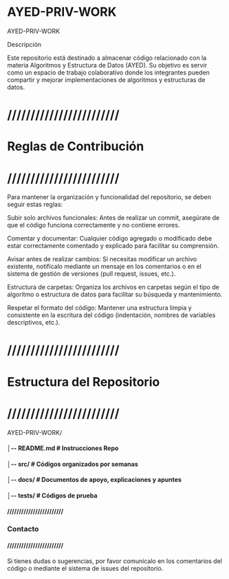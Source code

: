 # AYED-PRIV-WORK
AYED-PRIV-WORK

Descripción

Este repositorio está destinado a almacenar código relacionado con la materia Algoritmos y Estructura de Datos (AYED). Su objetivo es servir como 
un espacio de trabajo colaborativo donde los integrantes pueden compartir y mejorar implementaciones de algoritmos y estructuras de datos.

# ////////////////////////
# Reglas de Contribución
# ////////////////////////
Para mantener la organización y funcionalidad del repositorio, se deben seguir estas reglas:

Subir solo archivos funcionales: Antes de realizar un commit, asegúrate de que el código funciona correctamente y no contiene errores.

Comentar y documentar: Cualquier código agregado o modificado debe estar correctamente comentado y explicado para facilitar su comprensión.

Avisar antes de realizar cambios: Si necesitas modificar un archivo existente, notifícalo mediante un mensaje en los comentarios o en el sistema de gestión de versiones (pull request, issues, etc.).

Estructura de carpetas: Organiza los archivos en carpetas según el tipo de algoritmo o estructura de datos para facilitar su búsqueda y mantenimiento.

Respetar el formato del código: Mantener una estructura limpia y consistente en la escritura del código (indentación, nombres de variables descriptivos, etc.).

# ////////////////////////
# Estructura del Repositorio
# ////////////////////////

AYED-PRIV-WORK/
#### │-- README.md  # Instrucciones Repo
#### │-- src/       # Códigos organizados por semanas 
#### │-- docs/      # Documentos de apoyo, explicaciones y apuntes
#### │-- tests/     # Códigos de prueba

#### ////////////////////////
### Contacto
#### ////////////////////////

Si tienes dudas o sugerencias, por favor comunícalo en los comentarios del código o mediante el sistema de issues del repositorio.
